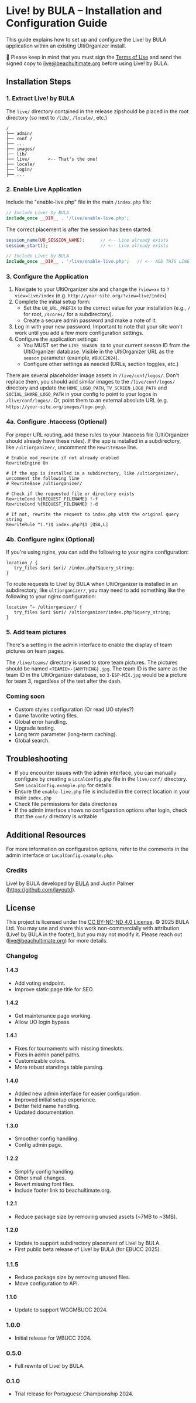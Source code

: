 # Live! by BULA – Installation and Configuration Guide

This guide explains how to set up and configure the Live! by BULA application within an existing UltiOrganizer install.

📣 Please keep in mind that you must sign the [Terms of Use](https://github.com/layoutd/live-by-bula/blob/main/Terms%20of%20Use%20-%20Live%20by%20BULA.pdf) and send the signed copy to live@beachultimate.org before using Live! by BULA.

## Installation Steps

### 1. Extract Live! by BULA
The `live/` directory contained in the release zipshould be placed in the root directory (so next to `/lib/`, `/locale/`, etc.)
```
/
├── admin/
├── conf /
├── ...
├── images/
├── lib/
├── live/       <-- That's the one!
├── locale/
├── login/
├── ...
```

### 2. Enable Live Application

Include the "enable-live.php" file in the main `/index.php` file:

```php
// Include Live! by BULA
include_once __DIR__ . '/live/enable-live.php';
```

The correct placement is after the session has been started:

```php
session_name(UO_SESSION_NAME);      // <-- Line already exists
session_start();                    // <-- Line already exists

// Include Live! by BULA
include_once __DIR__ . '/live/enable-live.php';   // <-- ADD THIS LINE
```


### 3. Configure the Application

1. Navigate to your UltiOrganizer site and change the `?view=xx`  to `?view=live/index` (e.g. `http://your-site.org/?view=live/index`)
2. Complete the initial setup form:
   - Set the `UO_URL_PREFIX` to the correct value for your installation (e.g., `/` for root, `/scores/` for a subdirectory).
   - Create a secure admin password and make a note of it.
4. Log in with your new password. Important to note that your site won't work until you add a few more configuration settings.
5. Configure the application settings:
   - You MUST set the `LIVE_SEASON_ID` to your current season ID from the UltiOrganizer database. Visible in the UltiOrganizer URL as the `season` parameter (example, `WBUCC2024`).
   - Configure other settings as needed (URLs, section toggles, etc.)

There are several placeholder image assets in `/live/conf/logos/`. Don't replace them, you should add similar images to the `/live/conf/logos/` directory and update the `HOME_LOGO_PATH`, `TV_SCREEN_LOGO_PATH` and `SOCIAL_SHARE_LOGO_PATH` in your config to point to your logos in `/live/conf/logos/`. Or, point them to an external absolute URL (e.g. `https://your-site.org/images/logo.png`).

### 4a. Configure .htaccess (Optional)

For proper URL routing, add these rules to your .htaccess file (UltiOrganizer should already have these rules). If the app is installed in a subdirectory, like `/ultiorganizer/`, uncomment the `RewriteBase` line.

```
# Enable mod_rewrite if not already enabled
RewriteEngine On

# If the app is installed in a subdirectory, like /ultiorganizer/, uncomment the following line
# RewriteBase /ultiorganizer/

# Check if the requested file or directory exists
RewriteCond %{REQUEST_FILENAME} !-f
RewriteCond %{REQUEST_FILENAME} !-d

# If not, rewrite the request to index.php with the original query string
RewriteRule ^(.*)$ index.php?$1 [QSA,L]
```

### 4b. Configure nginx (Optional)

If you're using nginx, you can add the following to your nginx configuration:

```
location / {
   try_files $uri $uri/ /index.php?$query_string;
}
```

To route requests to Live! by BULA when UltiOrganizer is installed in an subdirectory, like `ultiorganizer/`, you may need to add something like the following to your nginx configuration:

```
location ^~ /ultiorganizer/ {
   try_files $uri $uri/ /ultiorganizer/index.php?$query_string;
}
```

### 5. Add team pictures
There's a setting in the admin interface to enable the display of team pictures on team pages.

The `/live/teams/` directory is used to store team pictures. The pictures should be named `<TEAMID>-{ANYTHING}.jpg`. The team ID is the same as the team ID in the UltiOrganizer database, so `3-ESP-MIX.jpg` would be a picture for team 3, regardless of the text after the dash.


### Coming soon
- Custom styles configuration (Or read UO styles?)
- Game favorite voting files.
- Global error handling.
- Upgrade testing.
- Long term parameter (long-term caching).
- Global search.


## Troubleshooting

- If you encounter issues with the admin interface, you can manually configure by creating a `LocalConfig.php` file in the `live/conf/` directory. See `LocalConfig.example.php` for details.
- Ensure the `enable-live.php` file is included in the correct location in your main `index.php`
- Check file permissions for data directories
- If the admin interface shows no configuration options after login, check that the `conf/` directory is writable

## Additional Resources

For more information on configuration options, refer to the comments in the admin interface or `LocalConfig.example.php`.


### Credits
Live! by BULA developed by [BULA](https://beachultimate.org) and Justin Palmer (https://github.com/layoutd).

## License

This project is licensed under the [CC BY-NC-ND 4.0 License](https://creativecommons.org/licenses/by-nc-nd/4.0/).
© 2025 BULA Ltd. You may use and share this work non-commercially with attribution (Live! by BULA in the footer), but you may not modify it.
Please reach out (live@beachultimate.org) for more details.



### Changelog

#### 1.4.3
- Add voting endpoint.
- Improve static page title for SEO.

#### 1.4.2
- Get maintenance page working.
- Allow UO login bypass.

#### 1.4.1
- Fixes for tournaments with missing timeslots.
- Fixes in admin panel paths.
- Customizable colors.
- More robust standings table parsing.

#### 1.4.0
- Added new admin interface for easier configuration.
- Improved initial setup experience.
- Better field name handling.
- Updated documentation.

#### 1.3.0
- Smoother config handling.
- Config admin page.

#### 1.2.2
- Simplify config handling.
- Other small changes.
- Revert missing font files.
- Include footer link to beachultimate.org.

#### 1.2.1
- Reduce package size by removing unused assets (~7MB to ~3MB).

#### 1.2.0
- Update to support subdirectory placement of Live! by BULA.
- First public beta release of Live! by BULA (for EBUCC 2025).

### 1.1.5
- Reduce package size by removing unused files.
- Move configuration to API.

#### 1.1.0
- Update to support WGGMBUCC 2024.

### 1.0.0
- Initial release for WBUCC 2024.

### 0.5.0
- Full rewrite of Live! by BULA.

### 0.1.0
- Trial release for Portuguese Championship 2024.
